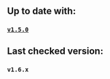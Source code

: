 
## Up to date with:

### [`v1.5.0`](https://github.com/discord/embedded-app-sdk/releases/tag/v1.5.0)

## Last checked version:

### `v1.6.x`